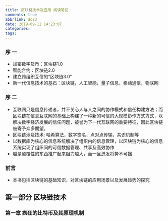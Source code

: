 ```yaml
---
title: 区块链技术及应用 阅读笔记
comments: true
abbrlink: dc23
date: 2019-09-12 14:23:07
categories:
tags:
---
```


### 序 一

- 加密数字货币：区块链1.0
- 智能合约：区块链2.0
- 建立跨组织互信的“区块链3.0”
- 新一代信息技术的基石：区块链，人工智能，量子信息，移动通信，物联网

### 序 二

- 互联网只是信息传递者，并不关心人与人之间的协作模式和信任构建方法；而区块链在信息互联网的基础上构建了一种新的可信的大规模协作方式方式，以解决数字经济发展的信任问题，被誉为下一代互联网的重要特征，因此区块链被寄予众多期望。
- 区块链涉及技术: 哈希算法，数字签名，点对点传输，共识机制等
- 以数据库为核心的信息系统解决了组织内的信息管理，以区块链为核心的信息系统实现了组织间的可信数据管理、共享及高效协作
- 越是颠覆性的东西推广起来阻力越大，而一旦迸发将势不可挡

### 前言

- 本书包括区块链的基础知识，对区块链的应用场景以及发展趋势的探究

## 第一部分 区块链技术

### 第一章 疯狂的比特币及其原理机制
